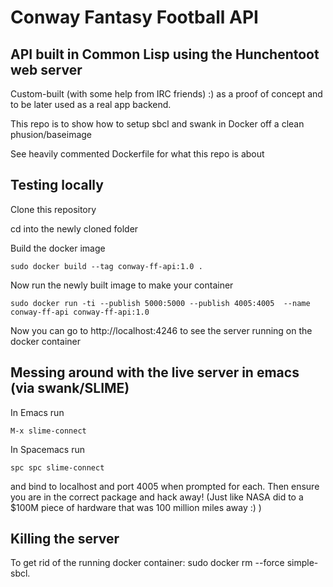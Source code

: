 # Conway Fantasy Football API

## API built in Common Lisp using the Hunchentoot web server

Custom-built (with some help from IRC friends) :) as a proof of concept and to
be later used as a real app backend.

This repo is to show how to setup sbcl and swank in Docker off a clean phusion/baseimage

See heavily commented Dockerfile for what this repo is about

## Testing locally

Clone this repository

cd into the newly cloned folder

Build the docker image

    sudo docker build --tag conway-ff-api:1.0 .
	
Now run the newly built image to make your container

    sudo docker run -ti --publish 5000:5000 --publish 4005:4005  --name
	conway-ff-api conway-ff-api:1.0

Now you can go to http://localhost:4246 to see the server running on the docker container

## Messing around with the live server in emacs (via swank/SLIME)

In Emacs run <pre><code>M-x slime-connect</code></pre>
In Spacemacs run <pre><code>spc spc slime-connect</code></pre>
and bind to localhost and port 4005 when prompted for each. Then ensure you are
in the correct package and hack away! (Just like NASA did to a $100M piece of hardware that was 100 million miles away :) )

## Killing the server

To get rid of the running docker container:
    sudo docker rm --force simple-sbcl.
	

